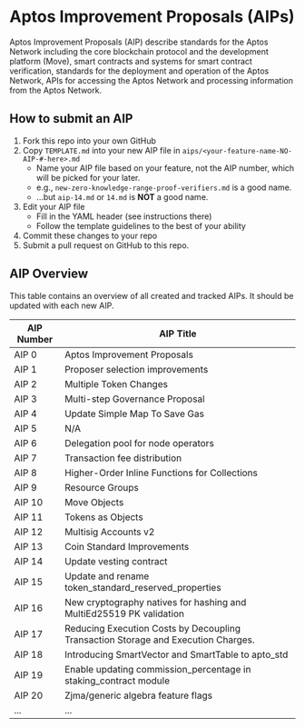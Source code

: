 # Aptos Improvement Proposals (AIPs)

Aptos Improvement Proposals (AIP) describe standards for the Aptos Network including the core blockchain protocol and the development platform (Move), smart contracts and systems for smart contract verification, standards for the deployment and operation of the Aptos Network, APIs for accessing the Aptos Network and processing information from the Aptos Network.

## How to submit an AIP

 1. Fork this repo into your own GitHub
 2. Copy `TEMPLATE.md` into your new AIP file in `aips/<your-feature-name-NO-AIP-#-here>.md`
    + Name your AIP file based on your feature, not the AIP number, which will be picked for your later.
    + e.g., `new-zero-knowledge-range-proof-verifiers.md` is a good name.
    - ...but `aip-14.md` or `14.md` is **NOT** a good name.
 3. Edit your AIP file
    - Fill in the YAML header (see instructions there)
    - Follow the template guidelines to the best of your ability
 4. Commit these changes to your repo
 5. Submit a pull request on GitHub to this repo.

## AIP Overview

This table contains an overview of all created and tracked AIPs. It should be updated with each new AIP.

| AIP Number | AIP Title |
|--|--|
| AIP 0 | Aptos Improvement Proposals |
| AIP 1 | Proposer selection improvements |
| AIP 2 | Multiple Token Changes |
| AIP 3 | Multi-step Governance Proposal |
| AIP 4 | Update Simple Map To Save Gas |
| AIP 5 | N/A |
| AIP 6 | Delegation pool for node operators |
| AIP 7 | Transaction fee distribution |
| AIP 8 | Higher-Order Inline Functions for Collections |
| AIP 9 | Resource Groups |
| AIP 10 | Move Objects |
| AIP 11 | Tokens as Objects |
| AIP 12 | Multisig Accounts v2 |
| AIP 13 | Coin Standard Improvements |
| AIP 14 | Update vesting contract |
| AIP 15 | Update and rename token_standard_reserved_properties |
| AIP 16 | New cryptography natives for hashing and MultiEd25519 PK validation |
| AIP 17 | Reducing Execution Costs by Decoupling Transaction Storage and Execution Charges. |
| AIP 18 | Introducing SmartVector and SmartTable to apto_std |
| AIP 19 | Enable updating commission_percentage in staking_contract module |
| AIP 20 | Zjma/generic algebra feature flags |
| ... | ... |
